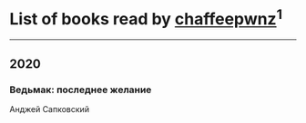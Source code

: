 # List of books read by [chaffeepwnz](http://vk.com/id183883842)<sup>1</sup>
---

## 2020

### Ведьмак: последнее желание
Анджей Сапковский




